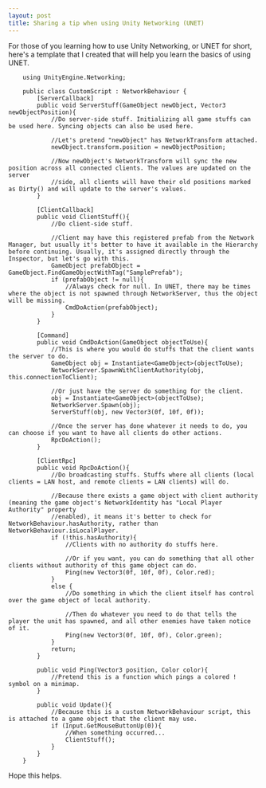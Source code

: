 ```yaml
---
layout: post
title: Sharing a tip when using Unity Networking (UNET)
---
```


For those of you learning how to use Unity Networking, or UNET for short, here's a template that I created that will help you learn the basics of using UNET.

        using UnityEngine.Networking;
         
        public class CustomScript : NetworkBehaviour {
            [ServerCallback]
            public void ServerStuff(GameObject newObject, Vector3 newObjectPosition){
                //Do server-side stuff. Initializing all game stuffs can be used here. Syncing objects can also be used here.
         
                //Let's pretend "newObject" has NetworkTransform attached.
                newObject.transform.position = newObjectPosition;
         
                //Now newObject's NetworkTransform will sync the new position across all connected clients. The values are updated on the server
                //side, all clients will have their old positions marked as Dirty() and will update to the server's values.
            }
         
            [ClientCallback]
            public void ClientStuff(){
                //Do client-side stuff.
         
                //Client may have this registered prefab from the Network Manager, but usually it's better to have it available in the Hierarchy before continuing. Usually, it's assigned directly through the Inspector, but let's go with this.
                GameObject prefabObject = GameObject.FindGameObjectWithTag("SamplePrefab");
                if (prefabObject != null){
                    //Always check for null. In UNET, there may be times where the object is not spawned through NetworkServer, thus the object will be missing.
                    CmdDoAction(prefabObject);
                }
            }
         
            [Command]
            public void CmdDoAction(GameObject objectToUse){
                //This is where you would do stuffs that the client wants the server to do.
                GameObject obj = Instantiate<GameObject>(objectToUse);
                NetworkServer.SpawnWithClientAuthority(obj, this.connectionToClient);
         
                //Or just have the server do something for the client.
                obj = Instantiate<GameObject>(objectToUse);
                NetworkServer.Spawn(obj);
                ServerStuff(obj, new Vector3(0f, 10f, 0f));
         
                //Once the server has done whatever it needs to do, you can choose if you want to have all clients do other actions.
                RpcDoAction();
            }
         
            [ClientRpc]
            public void RpcDoAction(){
                //Do broadcasting stuffs. Stuffs where all clients (local clients = LAN host, and remote clients = LAN clients) will do.
         
                //Because there exists a game object with client authority (meaning the game object's NetworkIdentity has "Local Player Authority" property
                //enabled), it means it's better to check for NetworkBehaviour.hasAuthority, rather than NetworkBehaviour.isLocalPlayer.
                if (!this.hasAuthority){
                    //Clients with no authority do stuffs here.
         
                    //Or if you want, you can do something that all other clients without authority of this game object can do.
                    Ping(new Vector3(0f, 10f, 0f), Color.red);
                }
                else {
                    //Do something in which the client itself has control over the game object of local authority.
         
                    //Then do whatever you need to do that tells the player the unit has spawned, and all other enemies have taken notice of it.
                    Ping(new Vector3(0f, 10f, 0f), Color.green);
                }
                return;
            }
         
            public void Ping(Vector3 position, Color color){
                //Pretend this is a function which pings a colored ! symbol on a minimap.
            }
         
            public void Update(){
                //Because this is a custom NetworkBehaviour script, this is attached to a game object that the client may use.
                if (Input.GetMouseButtonUp(0)){
                    //When something occurred...
                    ClientStuff();
                }
            }
        }
        
Hope this helps.